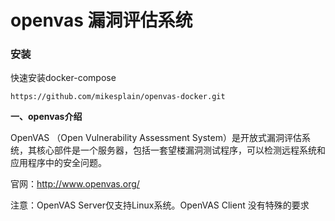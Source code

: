 # openvas 漏洞评估系统



### 安装

快速安装docker-compose

```
https://github.com/mikesplain/openvas-docker.git
```

**一、openvas介绍**

OpenVAS （Open Vulnerability Assessment System）是开放式漏洞评估系统，其核心部件是一个服务器，包括一套望楼漏洞测试程序，可以检测远程系统和应用程序中的安全问题。

官网：http://www.openvas.org/

注意：OpenVAS Server仅支持Linux系统。OpenVAS Client 没有特殊的要求


